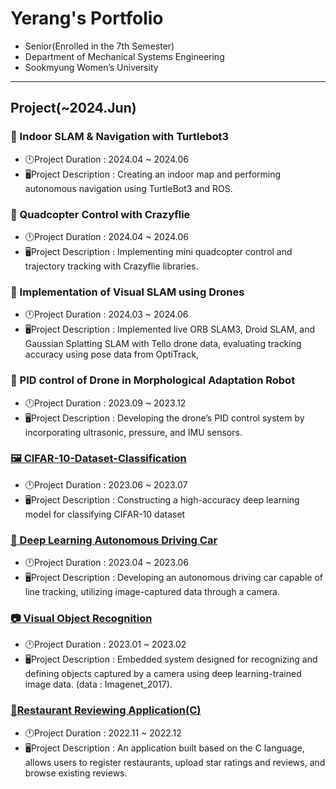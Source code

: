 # Yerang's Portfolio
- Senior(Enrolled in the 7th Semester)
- Department of Mechanical Systems Engineering
- Sookmyung Women’s University
---
## Project(~2024.Jun)
### 🐢 Indoor SLAM & Navigation with Turtlebot3
- 🕛Project Duration : 2024.04 ~ 2024.06
- 🖥️Project Description : Creating an indoor map and performing autonomous navigation using TurtleBot3 and ROS.
### 🚁 Quadcopter Control with Crazyflie
- 🕛Project Duration : 2024.04  ~ 2024.06
- 🖥️Project Description : Implementing mini quadcopter control and trajectory tracking with Crazyflie libraries.
### 🎥 Implementation of Visual SLAM using Drones
- 🕛Project Duration : 2024.03 ~ 2024.06
- 🖥️Project Description : Implemented live ORB SLAM3, Droid SLAM, and Gaussian Splatting SLAM with Tello drone data, evaluating tracking accuracy using pose data from OptiTrack,
### 🤖 PID control of Drone in Morphological Adaptation Robot
- 🕛Project Duration : 2023.09 ~ 2023.12
- 🖥️Project Description : Developing the drone’s PID control system by incorporating ultrasonic, pressure, and IMU sensors.
### [🖼️ CIFAR-10-Dataset-Classification](https://github.com/langsung01/CIFAR-10-Dataset-Classification.git)
- 🕛Project Duration : 2023.06 ~ 2023.07
- 🖥️Project Description : Constructing a high-accuracy deep learning model for classifying CIFAR-10 dataset
### [🚗 Deep Learning Autonomous Driving Car](https://github.com/langsung01/Deep-Learning-Autonomous-Driving-Car.git)
- 🕛Project Duration : 2023.04 ~ 2023.06
- 🖥️Project Description : Developing an autonomous driving car capable of line tracking, utilizing image-captured data through a camera.
### [📷 Visual Object Recognition](https://github.com/langsung01/Visual-Object-Recognition-Program.git)
- 🕛Project Duration : 2023.01 ~ 2023.02
- 🖥️Project Description : Embedded system designed for recognizing and defining objects captured by a camera using deep learning-trained image data. (data : Imagenet_2017).
### [🍴Restaurant Reviewing Application(C)](https://github.com/langsung01/Restaurant-Reviewing-Program.git)
- 🕛Project Duration : 2022.11 ~ 2022.12
- 🖥️Project Description : An application built based on the C language, allows users to register restaurants, upload star ratings and reviews, and browse existing reviews.

